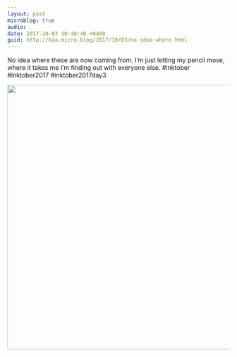 ```yaml
---
layout: post
microblog: true
audio: 
date: 2017-10-03 10:40:40 +0400
guid: http://kaa.micro.blog/2017/10/03/no-idea-where.html
---
```

No idea where these are now coming from. I’m just letting my pencil move, where it takes me I’m finding out with everyone else. #inktober #inktober2017 #inktober2017day3

<img src="https://www.kaa.bz/uploads/2018/2ed82374c1.jpg" width="600" height="600" />
